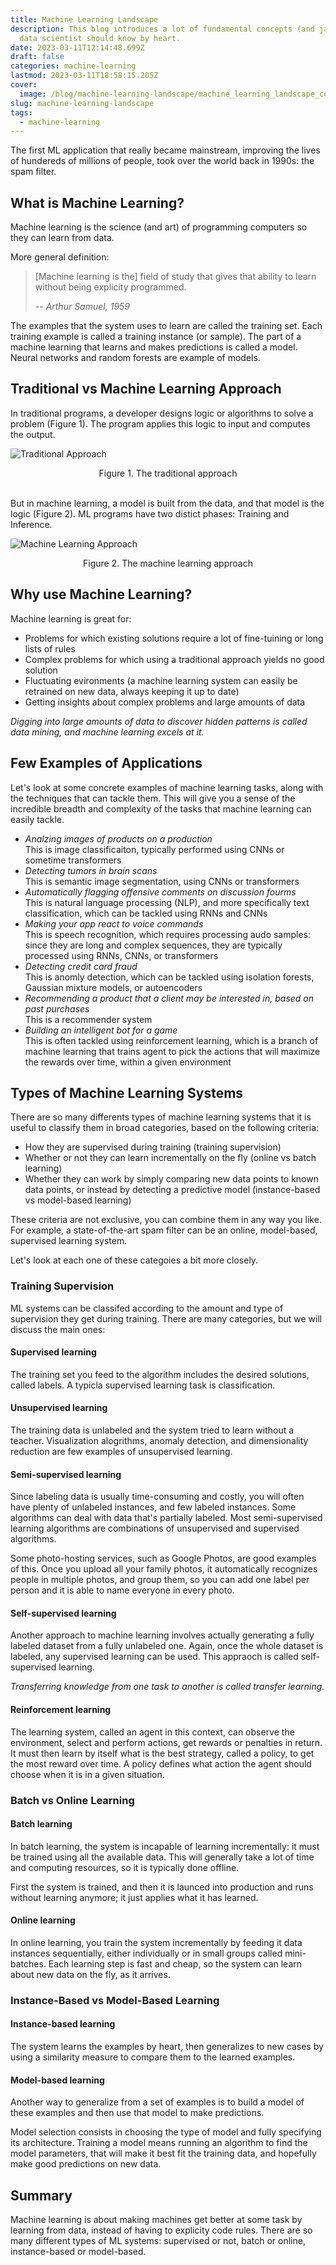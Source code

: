 ```yaml
---
title: Machine Learning Landscape
description: This blog introduces a lot of fundamental concepts (and jargons) that every
  data scientist should know by heart.
date: 2023-03-11T12:14:48.699Z
draft: false
categories: machine-learning
lastmod: 2023-03-11T18:58:15.205Z
cover:
  image: /blog/machine-learning-landscape/machine_learning_landscape_cover.png
slug: machine-learning-landscape
tags:
  - machine-learning
---
```


The first ML application that really became mainstream, improving the lives of hundereds of millions of people, took over the world back in 1990s: the spam filter.

## What is Machine Learning?
Machine learning is the science (and art) of programming computers so they can learn from data.

More general definition:
> [Machine learning is the] field of study that gives that ability to learn without being explicity programmed.
>
> -- <cite>Arthur Samuel, 1959</cite>

The examples that the system uses to learn are called the training set. Each training example is called a training instance (or sample). The part of a machine learning that learns and makes predictions is called a model. Neural networks and random forests are example of models.

## Traditional vs Machine Learning Approach
In traditional programs, a developer designs logic or algorithms to solve a problem (Figure 1). The program applies this logic to input and computes the output.

![Traditional Approach](/blog/machine-learning-landscape/traditional_approach.png)
<figcaption align="center">Figure 1. The traditional approach</figcaption>

<br/>

But in machine learning, a model is built from the data, and that model is the logic (Figure 2). ML programs have two distict phases: Training and Inference.

![Machine Learning Approach](/blog/machine-learning-landscape/machine_learning_approach.png)
<figcaption align="center">Figure 2. The machine learning approach</figcaption>

## Why use Machine Learning?
Machine learning is great for:
- Problems for which existing solutions require a lot of fine-tuining or long lists of rules
- Complex problems for which using a traditional approach yields no good solution
- Fluctuating evironments (a machine learning system can easily be retrained on new data, always keeping it up to date)
- Getting insights about complex problems and large amounts of data

*Digging into large amounts of data to discover hidden patterns is called data mining, and machine learning excels at it.*

## Few Examples of Applications
Let's look at some concrete examples of machine learning tasks, along with the techniques that can tackle them. This will give you a sense of the incredible breadth and complexity of the tasks that machine learning can easily tackle.

- *Analzing images of products on a production* <br/>
    This is image classificaiton, typically performed using CNNs or sometime transformers
- *Detecting tumors in brain scans* <br/>
    This is semantic image segmentation, using CNNs or transformers
- *Automatically flagging offensive comments on discussion fourms* <br/>
    This is natural language processing (NLP), and more specifically text classification, which can be tackled using RNNs and CNNs
- *Making your app react to voice commands* <br/>
    This is speech recognition, which requires processing audo samples: since they are long and complex sequences, they are typically processed using RNNs, CNNs, or transformers
- *Detecting credit card fraud* <br/>
    This is anomly detection, which can be tackled using isolation forests, Gaussian mixture models, or autoencoders
- *Recommending a product that a client may be interested in, based on past purchases* <br/>
    This is a recommender system
- *Building an intelligent bot for a game* <br/>
    This is often tackled using reinforcement learning, which is a branch of machine learning that trains agent to pick the actions that will maximize the rewards over time, within a given environment

## Types of Machine Learning Systems
There are so many differents types of machine learning systems that it is useful to classify them in broad categories, based on the following criteria:
- How they are supervised during training (training supervision)
- Whether or not they can learn incrementally on the fly (online vs batch learning)
- Whether they can work by simply comparing new data points to known data points, or instead by detecting a predictive model (instance-based vs model-based learning)

These criteria are not exclusive, you can combine them in any way you like. For example, a state-of-the-art spam filter can be an online, model-based, supervised learning system.

Let's look at each one of these categoies a bit more closely.

### Training Supervision
ML systems can be classifed according to the amount and type of supervision they get during training. There are many categories, but we will discuss the main ones:

#### Supervised learning
The training set you feed to the algorithm includes the desired solutions, called labels. A typicla supervised learning task is classification.

#### Unsupervised learning
The training data is unlabeled and the system tried to learn without a teacher. Visualization alogrithms, anomaly detection, and dimensionality reduction are few examples of unsupervised learning.

#### Semi-supervised learning
Since labeling data is usually time-consuming and costly, you will often have plenty of unlabeled instances, and few labeled instances. Some algorithms can deal with data that's partially labeled. Most semi-supervised learning algorithms are combinations of unsupervised and supervised algorithms. 

Some photo-hosting services, such as Google Photos, are good examples of this. Once you upload all your family photos, it automatically recognizes people in multiple photos, and group them, so you can add one label per person and it is able to name everyone in every photo.

#### Self-supervised learning
Another approach to machine learning involves actually generating a fully labeled dataset from a fully unlabeled one. Again, once the whole dataset is labeled, any supervised learning can be used. This appraoch is called self-supervised learning.

*Transferring knowledge from one task to another is called transfer learning.*

#### Reinforcement learning
The learning system, called an agent in this context, can observe the environment, select and perform actions, get rewards or penalties in return. It must then learn by itself what is the best strategy, called a policy, to get the most reward over time. A policy defines what action the agent should choose when it is in a given situation.

### Batch vs Online Learning
#### Batch learning
In batch learning, the system is incapable of learning incrementally: it must be trained using all the available data. This will generally take a lot of time and computing resources, so it is typically done offline.

First the system is trained, and then it is launced into production and runs without learning anymore; it just applies what it has learned.

#### Online learning
In online learning, you train the system incrementally by feeding it data instances sequentially, either individually or in small groups called mini-batches. Each learning step is fast and cheap, so the system can learn about new data on the fly, as it arrives.

### Instance-Based vs Model-Based Learning
#### Instance-based learning
The system learns the examples by heart, then generalizes to new cases by using a similarity measure to compare them to the learned examples.

#### Model-based learning
Another way to generalize from a set of examples is to build a model of these examples and then use that model to make predictions.

Model selection consists in choosing the type of model and fully specifying its architecture. Training a model means running an algorithm to find the model parameters, that will make it best fit the training data, and hopefully make good predictions on new data.

## Summary
Machine learning is about making machines get better at some task by learning from data, instead of having to explicity code rules.
There are so many different types of ML systems: supervised or not, batch or online, instance-based or model-based.
